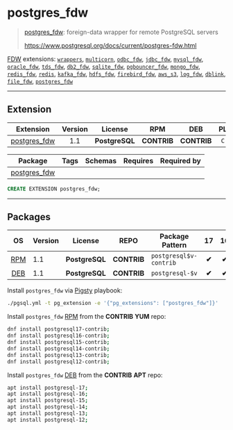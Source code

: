 # postgres_fdw


> [postgres_fdw](https://www.postgresql.org/docs/current/postgres-fdw.html): foreign-data wrapper for remote PostgreSQL servers
>
> https://www.postgresql.org/docs/current/postgres-fdw.html





[FDW](/fdw) extensions: [`wrappers`](/wrappers), [`multicorn`](/multicorn), [`odbc_fdw`](/odbc_fdw), [`jdbc_fdw`](/jdbc_fdw), [`mysql_fdw`](/mysql_fdw), [`oracle_fdw`](/oracle_fdw), [`tds_fdw`](/tds_fdw), [`db2_fdw`](/db2_fdw), [`sqlite_fdw`](/sqlite_fdw), [`pgbouncer_fdw`](/pgbouncer_fdw), [`mongo_fdw`](/mongo_fdw), [`redis_fdw`](/redis_fdw), [`redis`](/redis), [`kafka_fdw`](/kafka_fdw), [`hdfs_fdw`](/hdfs_fdw), [`firebird_fdw`](/firebird_fdw), [`aws_s3`](/aws_s3), [`log_fdw`](/log_fdw), [`dblink`](/dblink), [`file_fdw`](/file_fdw), [`postgres_fdw`](/postgres_fdw)


-------
## Extension


| Extension | Version | License | RPM | DEB | PL | `Bin` | `LOAD` | `DYLIB` | `DDL` | `TRUST` | `RELOC` |
|-----------|:-------:|:-------:|:---:|:---:|:--:|:-----:|:------:|:-------:|:-----:|:-------:|:-------:|
| [postgres_fdw](https://www.postgresql.org/docs/current/postgres-fdw.html) | 1.1 | **<span class="tcblue">PostgreSQL</span>** | **<span class="tcblue">CONTRIB</span>** | **<span class="tcblue">CONTRIB</span>** | `C` |  |  | <span class="tcblue">✔</span> | <span class="tcblue">✔</span> | <span class="tcwarn">✘</span> |  |



| Package | Tags | Schemas | Requires | Required by |
|---------|------|---------|----------|-------------|
| [postgres_fdw](/postgres_fdw) |  |  |  |  |





```sql
CREATE EXTENSION postgres_fdw;
```

-----------


## Packages


| OS | Version | License | REPO | Package Pattern | 17 | 16 | 15 | 14 | 13 | 12 | Dependency |
|:--:|---------|:-------:|:----:|-----------------|:--:|:--:|:--:|:--:|:--:|:--:|------------|
| [RPM](/rpm) | 1.1 | **<span class="tcblue">PostgreSQL</span>** | **<span class="tcblue">CONTRIB</span>** | `postgresql$v-contrib` | **<span class="tcblue">✔</span>** | **<span class="tcblue">✔</span>** | **<span class="tcblue">✔</span>** | **<span class="tcblue">✔</span>** | **<span class="tcblue">✔</span>** | **<span class="tcblue">✔</span>** |  |
| [DEB](/deb) | 1.1 | **<span class="tcblue">PostgreSQL</span>** | **<span class="tcblue">CONTRIB</span>** | `postgresql-$v` | **<span class="tcblue">✔</span>** | **<span class="tcblue">✔</span>** | **<span class="tcblue">✔</span>** | **<span class="tcblue">✔</span>** | **<span class="tcblue">✔</span>** | **<span class="tcblue">✔</span>** |  |



Install `postgres_fdw` via [Pigsty](https://pigsty.cc/docs/pgext/usage/install/) playbook:

```bash
./pgsql.yml -t pg_extension -e '{"pg_extensions": ["postgres_fdw"]}'
```


Install `postgres_fdw` [RPM](/rpm) from the **<span class="tcblue">CONTRIB</span>** **YUM** repo:

```bash
dnf install postgresql17-contrib;
dnf install postgresql16-contrib;
dnf install postgresql15-contrib;
dnf install postgresql14-contrib;
dnf install postgresql13-contrib;
dnf install postgresql12-contrib;
```


Install `postgres_fdw` [DEB](/deb) from the **<span class="tcblue">CONTRIB</span>** **APT** repo:

```bash
apt install postgresql-17;
apt install postgresql-16;
apt install postgresql-15;
apt install postgresql-14;
apt install postgresql-13;
apt install postgresql-12;
```








